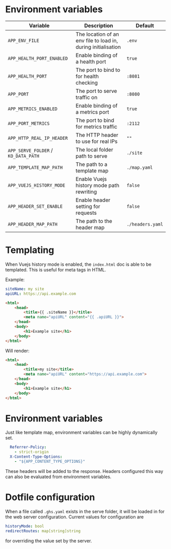 # Environment variables

| Variable                            | Description                                                   | Default          |
|-------------------------------------|---------------------------------------------------------------|------------------|
| `APP_ENV_FILE`                      | The location of an env file to load in, during initialisation | `.env`           |
| `APP_HEALTH_PORT_ENABLED`           | Enable binding of a health port                               | `true`           |
| `APP_HEALTH_PORT`                   | The port to bind to for health checking                       | `:8081`          |
| `APP_PORT`                          | The port to serve traffic on                                  | `:8080`          |
| `APP_METRICS_ENABLED`               | Enable binding of a metrics port                              | `true`           |
| `APP_PORT_METRICS`                  | The port to bind for metrics traffic                          | `:2112`          |
| `APP_HTTP_REAL_IP_HEADER`           | The HTTP header to use for real IPs                           | `""`             |
| `APP_SERVE_FOLDER` / `KO_DATA_PATH` | The local folder path to serve                                | `./site`         |
| `APP_TEMPLATE_MAP_PATH`             | The path to a template map                                    | `./map.yaml`     |
| `APP_VUEJS_HISTORY_MODE`            | Enable Vuejs history mode path rewriting                      | `false`          |
| `APP_HEADER_SET_ENABLE`             | Enable header setting for requests                            | `false`          |
| `APP_HEADER_MAP_PATH`               | The path to the header map                                    | `./headers.yaml` |

# Templating

When Vuejs history mode is enabled, the `index.html` doc is able to be templated. This is useful for meta tags in HTML.

Example:

```yaml
siteName: my site
apiURL: https://api.example.com
```

```html
<html>
    <head>
        <title>{{ .siteName }}</title>
        <meta name="apiURL" content="{{ .apiURL }}">
    </head>
    <body>
        <h1>Example site</h1>
    </body>
</html>
```

Will render:

```html
<html>
    <head>
        <title>my site</title>
        <meta name="apiURL" content="https://api.example.com">
    </head>
    <body>
        <h1>Example site</h1>
    </body>
</html>
```

# Environment variables

Just like template map, environment variables can be highly dynamically set.

```yaml
  Referrer-Policy:
    - strict-origin
  X-Content-Type-Options:
    - "${APP_CONTENT_TYPE_OPTIONS}"
```

These headers will be added to the response. Headers configured this way can also be evaluated from environment variables.

# Dotfile configuration

When a file called `.ghs.yaml` exists in the serve folder, it will be loaded in for the web server configuration.
Current values for configuration are

```yaml
historyMode: bool
redirectRoutes: map[string]string
```

for overriding the value set by the server.

